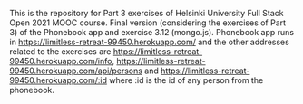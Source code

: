 This is the repository for Part 3 exercises of Helsinki University Full Stack Open 2021 MOOC course.
Final version (considering the exercises of Part 3) of the Phonebook app and exercise 3.12 (mongo.js). Phonebook app runs in https://limitless-retreat-99450.herokuapp.com/ and the other addresses related to the exercises are https://limitless-retreat-99450.herokuapp.com/info, https://limitless-retreat-99450.herokuapp.com/api/persons and https://limitless-retreat-99450.herokuapp.com/:id where :id is the id of any person from the phonebook.
